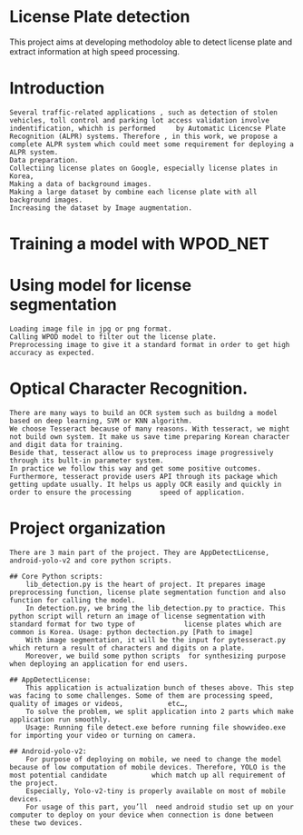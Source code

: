 # License Plate detection
 This project aims at developing methodoloy able to detect license plate and extract information at high speed processing.
# Introduction
	Several traffic-related applications , such as detection of stolen vehicles, toll control and parking lot access validation involve indentification, whichh is performed 	 by Automatic Licencse Plate Recognition (ALPR) systems. Therefore , in this work, we propose a complete ALPR system which could meet some requirement for deploying a 		ALPR system.
	Data preparation.
	Collectiing license plates on Google, especially license plates in Korea,
	Making a data of background images.
	Making a large dataset by combine each license plate with all background images.
	Increasing the dataset by Image augmentation.

# Training a model with WPOD_NET
# Using model for license segmentation
	Loading image file in jpg or png format.
	Calling WPOD model to filter out the license plate.
	Preprocessing image to give it a standard format in order to get high accuracy as expected.
# Optical Character Recognition.
	There are many ways to build an OCR system such as buildng a model based on deep learning, SVM or KNN algorithm.
	We choose Tesseract because of many reasons. With tesseract, we might not build own system. It make us save time preparing Korean character and digit data for training.
	Beside that, tesseract allow us to preprocess image progressively through its bullt-in parameter system.
	In practice we follow this way and get some positive outcomes.
	Furthermore, tesseract provide users API through its package which getting update usually. It helps us apply OCR easily and quickly in order to ensure the processing 		speed of application.
# Project organization
	There are 3 main part of the project. They are AppDetectLicense, android-yolo-v2 and core python scripts.

	## Core Python scripts:
		lib_detection.py is the heart of project. It prepares image preprocessing function, license plate segmentation function and also function for calling the model.
		In detection.py, we bring the lib_detection.py to practice. This python script will return an image of license segmentation with standard format for two type of 			license plates which are common is Korea. Usage: python dectection.py [Path to image]
		With image segmentation, it will be the input for pytesseract.py which return a result of characters and digits on a plate.
		Moreover, we build some python scripts  for synthesizing purpose when deploying an application for end users.

	## AppDetectLicense:
		This application is actualization bunch of theses above. This step was facing to some challenges. Some of them are processing speed, quality of images or videos, 			etc…,
		To solve the problem, we split application into 2 parts which make application run smoothly.
		Usage: Running file detect.exe before running file showvideo.exe for importing your video or turning on camera.

	## Android-yolo-v2:
		For purpose of deploying on mobile, we need to change the model because of low computation of mobile devices. Therefore, YOLO is the most potential candidate 			which match up all requirement of the project.
		Especially, Yolo-v2-tiny is properly available on most of mobile devices.
		For usage of this part, you’ll  need android studio set up on your computer to deploy on your device when connection is done between these two devices.

